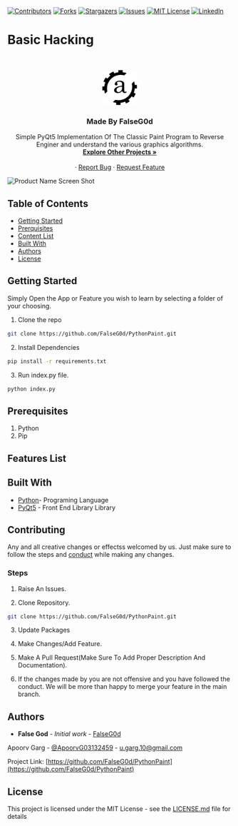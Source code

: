 [![Contributors][contributors-shield]][contributors-url]
[![Forks][forks-shield]][forks-url]
[![Stargazers][stars-shield]][stars-url]
[![Issues][issues-shield]][issues-url]
[![MIT License][license-shield]][license-url]
[![LinkedIn][linkedin-shield]][linkedin-url]


# Basic Hacking

<!-- PROJECT LOGO -->
<br />
<p align="center">
  <a href="http://apoorvgarg.herokuapp.com/">
    <img src="https://github.com/FalseG0d/AdvancedDjango/raw/main/images/Logo.png" alt="Logo" width="80" height="80">
  </a>

  <h3 align="center">Made By FalseG0d</h3>

  <p align="center">
    Simple PyQt5 Implementation Of The Classic Paint Program to Reverse Enginer and understand the various graphics algorithms.
    <br />
    <a href="https://github.com/FalseG0d?tab=repositories"><strong>Explore Other Projects »</strong></a>
    <br />
    <br />
    ·
    <a href="https://github.com/FalseG0d/PythonPaint/issues">Report Bug</a>
    ·
    <a href="https://github.com/FalseG0d/PythonPaint/issues">Request Feature</a>
  </p>
</p>


![Product Name Screen Shot][product-screenshot]

<!-- TABLE OF CONTENTS -->
## Table of Contents


* [Getting Started](#getting-started)
* [Prerquisites](#prerquisites)
* [Content List](#content-list)
* [Built With](#built-with)
* [Authors](#authors)
* [License](#license)


## Getting Started

Simply Open the App or Feature you wish to learn by selecting a folder of your choosing.

1. Clone the repo

```sh
git clone https://github.com/FalseG0d/PythonPaint.git
```

2. Install Dependencies

```sh
pip install -r requirements.txt
```

3. Run index.py file.

```sh
python index.py
```


## Prerequisites

1. Python
2. Pip

## Features List

## Built With

* [Python](https://www.python.org/)- Programing Language
* [PyQt5](https://pypi.org/project/PyQt5/) - Front End Library Library

## Contributing

Any and all creative changes or effectss welcomed by us. Just make sure to follow the steps and [conduct](CONTRIBUTING.md) while making any changes.

### Steps

1. Raise An Issues.

2. Clone Repository.

```sh
git clone https://github.com/FalseG0d/PythonPaint.git
```

3. Update Packages


4. Make Changes/Add Feature.


5. Make A Pull Request(Make Sure To Add Proper Description And Documentation).


6. If the changes made by you are not offensive and you have followed the conduct. We will be more than happy to merge your feature in the main branch.


## Authors

* **False God** - *Initial work* - [FalseG0d](https://github.com/FalseG0d)

Apoorv Garg - [@ApoorvG03132459](https://twitter.com/ApoorvG03132459) - u.garg.10@gmail.com

Project Link: [https://github.com/FalseG0d/PythonPaint](https://github.com/FalseG0d/PythonPaint)

## License

This project is licensed under the MIT License - see the [LICENSE.md](LICENSE.md) file for details


<!-- MARKDOWN LINKS & IMAGES -->
<!-- https://www.markdownguide.org/basic-syntax/#reference-style-links -->
[contributors-shield]: https://img.shields.io/github/contributors/FalseG0d/PythonPaint.svg?style=flat-square
[contributors-url]: https://github.com/FalseG0d/PythonPaint/graphs/contributors
[forks-shield]: https://img.shields.io/github/forks/FalseG0d/PythonPaint.svg?style=flat-square
[forks-url]: https://github.com/FalseG0d/PythonPaint/network/members
[stars-shield]: https://img.shields.io/github/stars/FalseG0d/PythonPaint.svg?style=flat-square
[stars-url]: https://github.com/FalseG0d/PythonPaint/stargazers
[issues-shield]: https://img.shields.io/github/issues/FalseG0d/PythonPaint.svg?style=flat-square
[issues-url]: https://github.com/FalseG0d/PythonPaint/issues
[license-shield]: https://img.shields.io/github/license/FalseG0d/PythonPaint.svg?style=flat-square
[license-url]: https://github.com/FalseG0d/PythonPaint/blob/master/LICENSE.txt
[linkedin-shield]: https://img.shields.io/badge/-LinkedIn-black.svg?style=flat-square&logo=linkedin&colorB=555
[linkedin-url]: https://www.linkedin.com/in/apoorv-garg-137137171/
[product-screenshot]: images/pexels.jpeg